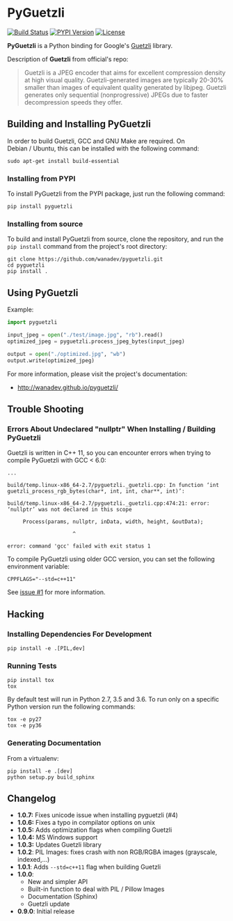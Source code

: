 # PyGuetzli

[![Build Status](https://travis-ci.org/wanadev/pyguetzli.svg?branch=master)](https://travis-ci.org/wanadev/pyguetzli)
[![PYPI Version](https://img.shields.io/pypi/v/pyguetzli.svg)](https://pypi.python.org/pypi/pyguetzli)
[![License](https://img.shields.io/pypi/l/pyguetzli.svg)](https://github.com/wanadev/pyguetzli/blob/master/LICENSE)


**PyGuetzli** is a Python binding for Google's [Guetzli][guetzli] library.

Description of **Guetzli** from official's repo:

> Guetzli is a JPEG encoder that aims for excellent compression density at high
> visual quality. Guetzli-generated images are typically 20-30% smaller than
> images of equivalent quality generated by libjpeg. Guetzli generates only
> sequential (nonprogressive) JPEGs due to faster decompression speeds they
> offer.

[guetzli]: https://github.com/google/guetzli


## Building and Installing PyGuetzli

In order to build Guetzli, GCC and GNU Make are required. On Debian / Ubuntu,
this can be installed with the following command:

    sudo apt-get install build-essential


### Installing from PYPI

To install PyGuetzli from the PYPI package, just run the following command:

    pip install pyguetzli

### Installing from source

To build and install PyGuetzli from source, clone the repository, and run the
`pip install` command from the project's root directory:

    git clone https://github.com/wanadev/pyguetzli.git
    cd pyguetzli
    pip install .


## Using PyGuetzli

Example:

```python
import pyguetzli

input_jpeg = open("./test/image.jpg", "rb").read()
optimized_jpeg = pyguetzli.process_jpeg_bytes(input_jpeg)

output = open("./optimized.jpg", "wb")
output.write(optimized_jpeg)
```

For more information, please visit the project's documentation:

* http://wanadev.github.io/pyguetzli/


## Trouble Shooting

### Errors About Undeclared "nullptr" When Installing / Building PyGuetzli

Guetzli is written in C++ 11, so you can encounter errors when trying to
compile PyGuetzli with GCC < 6.0:

    ...

    build/temp.linux-x86_64-2.7/pyguetzli._guetzli.cpp: In function ‘int guetzli_process_rgb_bytes(char*, int, int, char**, int)’:

    build/temp.linux-x86_64-2.7/pyguetzli._guetzli.cpp:474:21: error: ‘nullptr’ was not declared in this scope

         Process(params, nullptr, inData, width, height, &outData);

                         ^

    error: command 'gcc' failed with exit status 1

To compile PyGuetzli using older GCC version, you can set the following
environment variable:

    CPPFLAGS="--std=c++11"

See [issue #1](https://github.com/wanadev/pyguetzli/issues/1) for more
information.


## Hacking

### Installing Dependencies For Development

    pip install -e .[PIL,dev]

### Running Tests

    pip install tox
    tox

By default test will run in Python 2.7, 3.5 and 3.6. To run only on a specific
Python version run the following commands:

    tox -e py27
    tox -e py36

### Generating Documentation

From a virtualenv:

    pip install -e .[dev]
    python setup.py build_sphinx


## Changelog

* **1.0.7:** Fixes unicode issue when installing pyguetzli (#4)
* **1.0.6:** Fixes a typo in compilator options on unix
* **1.0.5:** Adds optimization flags when compiling Guetzli
* **1.0.4:** MS Windows support
* **1.0.3:** Updates Guetzli library
* **1.0.2**: PIL Images: fixes crash with non RGB/RGBA images (grayscale,
  indexed,...)
* **1.0.1**: Adds `--std=c++11` flag when building Guetzli
* **1.0.0**:
    * New and simpler API
    * Built-in function to deal with PIL / Pillow Images
    * Documentation (Sphinx)
    * Guetzli update
* **0.9.0**: Initial release

